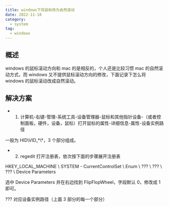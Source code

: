 ```yaml
---
title: windows下将鼠标改为自然滚动
date: 2022-11-18
category:
  - system
tag:
  - windows
---
```


## 概述

windows 的鼠标滚动方向和 mac 的是相反的，个人还是比较习惯 mac 的自然滚动方式，而 windows 又不提供鼠标滚动方向的修改，下面记录下怎么将 windows 的鼠标滚动改成自然滚动。

## 解决方案

- 1. 计算机-右键-管理-系统工具-设备管理器-鼠标和其他指针设备-（或者控制面板，硬件，设备，鼠标）打开鼠标的属性-详细信息-属性-设备实例路径

一般为 HID\VID\_\*\\\*，3 个部分组成。

- 2. regedit 打开注册表，依次按下面的步骤展开注册表

HKEY_LOCAL_MACHINE \ SYSTEM - CurrentControlSet \ Enum \ ??? \ ??? \ ??? \ Device Parameters

选中 Device Parameters 并在右边找到 FlipFlopWheel，字段默认 0，修改成 1 即可。

??? 对应设备实例路径（上面 3 部分的每一个部分）
